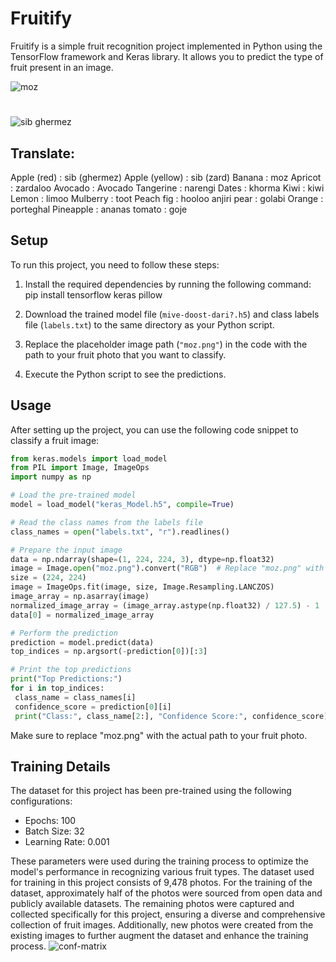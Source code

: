 # Fruitify

Fruitify is a simple fruit recognition project implemented in Python using the TensorFlow framework and Keras library. It allows you to predict the type of fruit present in an image.

![moz](https://github.com/aryainjas/Fruitify/assets/36337300/5a13102a-59fc-4f43-b206-215d27e8abc1)
#
![sib ghermez](https://github.com/aryainjas/Fruitify/assets/36337300/b83af9d0-2bd0-4c9a-8810-dbcdc83083dc)

## Translate:
Apple (red) : sib (ghermez)
Apple (yellow) : sib (zard)
Banana : moz 
Apricot : zardaloo
Avocado : Avocado
Tangerine : narengi
Dates : khorma
Kiwi : kiwi
Lemon : limoo
Mulberry : toot
Peach fig : hooloo anjiri
pear : golabi
Orange : porteghal
Pineapple : ananas
tomato : goje

## Setup


To run this project, you need to follow these steps:

1. Install the required dependencies by running the following command:
pip install tensorflow keras pillow


2. Download the trained model file (`mive-doost-dari?.h5`) and class labels file (`labels.txt`) to the same directory as your Python script.

3. Replace the placeholder image path (`"moz.png"`) in the code with the path to your fruit photo that you want to classify.

4. Execute the Python script to see the predictions.

## Usage

After setting up the project, you can use the following code snippet to classify a fruit image:

```python
from keras.models import load_model
from PIL import Image, ImageOps
import numpy as np

# Load the pre-trained model
model = load_model("keras_Model.h5", compile=True)

# Read the class names from the labels file
class_names = open("labels.txt", "r").readlines()

# Prepare the input image
data = np.ndarray(shape=(1, 224, 224, 3), dtype=np.float32)
image = Image.open("moz.png").convert("RGB")  # Replace "moz.png" with your fruit photo address
size = (224, 224)
image = ImageOps.fit(image, size, Image.Resampling.LANCZOS)
image_array = np.asarray(image)
normalized_image_array = (image_array.astype(np.float32) / 127.5) - 1
data[0] = normalized_image_array

# Perform the prediction
prediction = model.predict(data)
top_indices = np.argsort(-prediction[0])[:3]

# Print the top predictions
print("Top Predictions:")
for i in top_indices:
 class_name = class_names[i]
 confidence_score = prediction[0][i]
 print("Class:", class_name[2:], "Confidence Score:", confidence_score)
```
Make sure to replace "moz.png" with the actual path to your fruit photo.

## Training Details

The dataset for this project has been pre-trained using the following configurations:

- Epochs: 100
- Batch Size: 32
- Learning Rate: 0.001

These parameters were used during the training process to optimize the model's performance in recognizing various fruit types.
The dataset used for training in this project consists of 9,478 photos.
For the training of the dataset, approximately half of the photos were sourced from open data and publicly available datasets. The remaining photos were captured and collected specifically for this project, ensuring a diverse and comprehensive collection of fruit images. Additionally, new photos were created from the existing images to further augment the dataset and enhance the training process.
![conf-matrix](https://github.com/aryainjas/Fruitify/assets/36337300/cd1e98fd-6b73-4c19-b367-5ee763827eb0)

